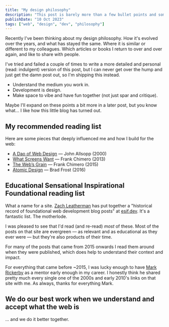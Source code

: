 ```yaml
---
title: "My design philosophy"
description: "This post is barely more than a few bullet points and some links. Maybe that is fitting."
publishDate: "10 Oct 2023"
tags: ["web", "design", "dev", "philosophy"]
---
```


Recently I've been thinking about my design philosophy. How it's evolved over the years, and what has stayed the same. Where it is similar or different to my colleagues. Which articles or books I return to over and over again, and like to share with people.

I've tried and failed a couple of times to write a more detailed and personal (read: indulgent) version of this post, but I can never get over the hump and just get the damn post out, so I'm shipping this instead.

- Understand the medium you work in.
- Development is design.
- Make space to vibe and have fun together (not just spar and critique).

Maybe I'll expand on these points a bit more in a later post, but you know what... I like how this little blog has turned out.

## My recommended reading list

Here are some pieces that deeply influenced me and how I build for the web:

- [A Dao of Web Design](https://alistapart.com/article/dao/) — John Allsopp (2000)
- [What Screens Want](https://frankchimero.com/blog/2013/what-screens-want/) — Frank Chimero (2013)
- [The Web’s Grain](https://frankchimero.com/blog/2015/the-webs-grain/) — Frank Chimero (2015)
- [Atomic Design](https://atomicdesign.bradfrost.com) — Brad Frost (2016)

## Educational Sensational Inspirational Foundational reading list

What a name for a site. [Zach Leatherman](https://www.zachleat.com/web/esif/) has put together a "historical record of foundational web development blog posts" at [esif.dev](https://esif.dev). It's a fantastic list. The motherlode.

I was pleased to see that I'd read (and re-read) _most_ of these. Most of the posts on that site are evergreen — as relevant and as educational as they ever were — but they're also products of their time.

For many of the posts that came from 2015 onwards I read them around when they were published, which does help to understand their context and impact.

For everything that came before ~2015, I was lucky enough to have [Mark Rickerby](https://maetl.net) as a mentor early enough in my career. I honestly think he shared pretty much every single one of the 2000s and early 2010's links on that site with me. As always, thanks for everything Mark.

## We do our best work when we understand and accept what the web is

... and we do it better together.
